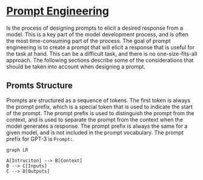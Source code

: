 # [Prompt Engineering](https://www.promptingguide.ai/introduction/elements)

Is the process of designing prompts to elicit a desired response from a model. This is a key part of the model development process, and is often the most time-consuming part of the process. The goal of prompt engineering is to create a prompt that will elicit a response that is useful for the task at hand. This can be a difficult task, and there is no one-size-fits-all approach. The following sections describe some of the considerations that should be taken into account when designing a prompt.

## Promts Structure

Prompts are structured as a sequence of tokens. The first token is always the prompt prefix, which is a special token that is used to indicate the start of the prompt. The prompt prefix is used to distinguish the prompt from the context, and is used to separate the prompt from the context when the model generates a response. The prompt prefix is always the same for a given model, and is not included in the prompt vocabulary. The prompt prefix for GPT-3 is `Prompt:`.

```mermaid
graph LR

A[Intruciton] --> B[Context]
B --> C[Inputs]
C --> D[Outputs]
```